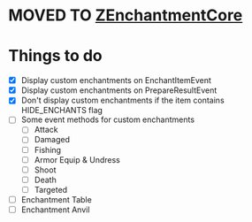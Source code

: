 # MOVED TO [ZEnchantmentCore](https://github.com/zivoric/ZEnchantmentCore)

# Things to do
* [x] Display custom enchantments on EnchantItemEvent
* [x] Display custom enchantments on PrepareResultEvent
* [x] Don't display custom enchantments if the item contains HIDE_ENCHANTS flag
* [ ] Some event methods for custom enchantments
  * [ ] Attack
  * [ ] Damaged
  * [ ] Fishing
  * [ ] Armor Equip & Undress
  * [ ] Shoot
  * [ ] Death
  * [ ] Targeted
* [ ] Enchantment Table
* [ ] Enchantment Anvil
